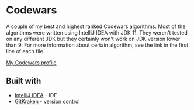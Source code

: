 # Codewars
A couple of my best and highest ranked Codewars algorithms.
Most of the algorithms were written using IntelliJ IDEA with JDK 11. They weren't tested on any different JDK but they certainly won't work on JDK version lower than 9.
For more information about certain algorithm, see the link in the first line of each file.

[My Codewars profile](https://www.codewars.com/users/TyMoOteUuSz)

## Built with

* [IntelliJ IDEA](https://www.jetbrains.com/idea/) - IDE
* [GitKraken](https://www.gitkraken.com/) - version control
